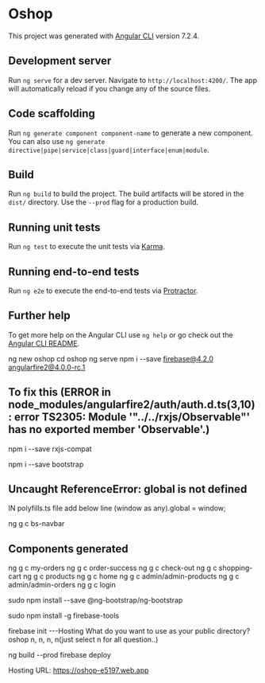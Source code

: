 # Oshop

This project was generated with [Angular CLI](https://github.com/angular/angular-cli) version 7.2.4.

## Development server

Run `ng serve` for a dev server. Navigate to `http://localhost:4200/`. The app will automatically reload if you change any of the source files.

## Code scaffolding

Run `ng generate component component-name` to generate a new component. You can also use `ng generate directive|pipe|service|class|guard|interface|enum|module`.

## Build

Run `ng build` to build the project. The build artifacts will be stored in the `dist/` directory. Use the `--prod` flag for a production build.

## Running unit tests

Run `ng test` to execute the unit tests via [Karma](https://karma-runner.github.io).

## Running end-to-end tests

Run `ng e2e` to execute the end-to-end tests via [Protractor](http://www.protractortest.org/).

## Further help

To get more help on the Angular CLI use `ng help` or go check out the [Angular CLI README](https://github.com/angular/angular-cli/blob/master/README.md).


ng new oshop
cd oshop
ng serve 
npm i --save firebase@4.2.0 angularfire2@4.0.0-rc.1

## To fix this (ERROR in node_modules/angularfire2/auth/auth.d.ts(3,10): error TS2305: Module '"../../rxjs/Observable"' has no exported member 'Observable'.)
npm i --save rxjs-compat 

npm i --save bootstrap

## Uncaught ReferenceError: global is not defined
IN polyfills.ts file add below line
(window as any).global = window;

ng g c bs-navbar

## Components generated
ng g c my-orders
ng g c order-success
ng g c check-out
ng g c shopping-cart
ng g c products
ng g c home
ng g c admin/admin-products
ng g c admin/admin-orders
ng g c login

sudo npm install --save @ng-bootstrap/ng-bootstrap

sudo npm install -g firebase-tools

firebase init
---Hosting
What do you want to use as your public directory? oshop
n, n, n, n(just select n for all question..)

ng build --prod
firebase deploy


Hosting URL: https://oshop-e5197.web.app